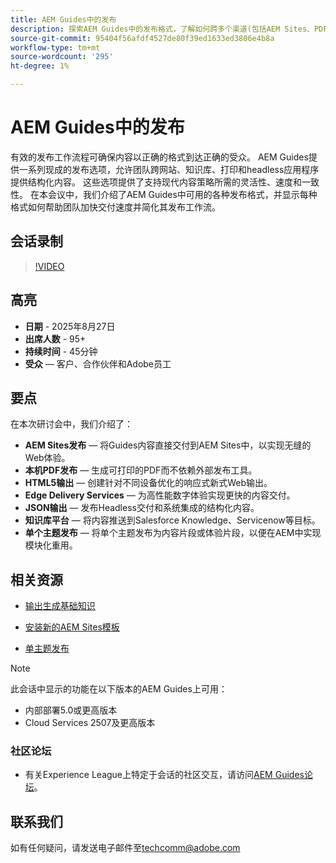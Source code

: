 ```yaml
---
title: AEM Guides中的发布
description: 探索AEM Guides中的发布格式，了解如何跨多个渠道(包括AEM Sites、PDF、HTML5、Edge Delivery Services、JSON等)交付内容。
source-git-commit: 95404f56afdf4527de80f39ed1633ed3806e4b8a
workflow-type: tm+mt
source-wordcount: '295'
ht-degree: 1%

---
```


# AEM Guides中的发布

有效的发布工作流程可确保内容以正确的格式到达正确的受众。 AEM Guides提供一系列现成的发布选项，允许团队跨网站、知识库、打印和headless应用程序提供结构化内容。 这些选项提供了支持现代内容策略所需的灵活性、速度和一致性。
在本会议中，我们介绍了AEM Guides中可用的各种发布格式，并显示每种格式如何帮助团队加快交付速度并简化其发布工作流。


## 会话录制

>[!VIDEO](https://video.tv.adobe.com/v/3472888/?quality=12&learn=on)

## 高亮

- **日期** - 2025年8月27日
- **出席人数** - 95+
- **持续时间** - 45分钟
- **受众** — 客户、合作伙伴和Adobe员工

## 要点

在本次研讨会中，我们介绍了：
- **AEM Sites发布** — 将Guides内容直接交付到AEM Sites中，以实现无缝的Web体验。
- **本机PDF发布** — 生成可打印的PDF而不依赖外部发布工具。
- **HTML5输出** — 创建针对不同设备优化的响应式新式Web输出。
- **Edge Delivery Services** — 为高性能数字体验实现更快的内容交付。
- **JSON输出** — 发布Headless交付和系统集成的结构化内容。
- **知识库平台** — 将内容推送到Salesforce Knowledge、Servicenow等目标。
- **单个主题发布** — 将单个主题发布为内容片段或体验片段，以便在AEM中实现模块化重用。


## 相关资源

- [输出生成基础知识](https://experienceleague.adobe.com/zh-hans/docs/experience-manager-guides/using/user-guide/map-management-publishing/output-gen/generate-output)

- [安装新的AEM Sites模板](https://experienceleague.adobe.com/zh-hans/docs/experience-manager-guides/using/knowledge-base/kb-articles/publishing/aem-site-templates/download-install-aem-sites-templates-cs-kb)

- [单主题发布](https://experienceleague.adobe.com/en/docs/experience-manager-guides/using/user-guide/map-management-publishing/output-gen/generate-output/single-topic-publishing/publish-content-fragment.html)



>[!NOTE]
>
> 此会话中显示的功能在以下版本的AEM Guides上可用：
> - 内部部署5.0或更高版本
> - Cloud Services 2507及更高版本


### 社区论坛

- 有关Experience League上特定于会话的社区交互，请访问[AEM Guides论坛](https://experienceleaguecommunities.adobe.com/t5/experience-manager-guides/bd-p/xml-documentation-discussions)。


## 联系我们

如有任何疑问，请发送电子邮件至<techcomm@adobe.com>
